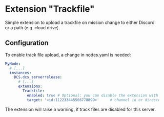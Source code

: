 # Extension "Trackfile"
Simple extension to upload a trackfile on mission change to either Discord or a path (e.g. cloud drive).

## Configuration
To enable track file upload, a change in nodes.yaml is needed:
```yaml
MyNode:
  # [...]
  instances:
    DCS.dcs_serverrelease:
      # [...]
      extensions:
        Trackfile:
          enabled: true # Optional: you can disable the extension with false
          target: '<id:112233445566778899>'     # channel id or directory
```
The extension will raise a warning, if track files are disabled for this server.
